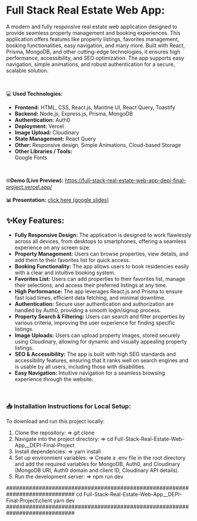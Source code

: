 # Full Stack Real Estate Web App:
A modern and fully responsive real estate web application designed to provide seamless property management and booking experiences. This application offers features like property listings, favorites management, booking functionalities, easy navigation, and many more. Built with React, Prisma, MongoDB, and other cutting-edge technologies, it ensures high performance, accessibility, and SEO optimization. The app supports easy navigation, simple animations, and robust authentication for a secure, scalable solution.

<br/>

💻 **Used Technologies:** <br>
- **Frontend:** HTML, CSS, React.js, Mantine UI, React Query, Toastify
- **Backend:** Node.js, Express.js, Prisma, MongoDB
- **Authentication:** Auth0
- **Deployment:** Vercel
- **Image Upload:** Cloudinary
- **State Management:** React Query
- **Other:** Responsive design, Simple Animations, Cloud-based Storage
- **Other Libraries / Tools:** <br>
Google Fonts

<br/>

🌐**Demo (Live Preview):** <a href="https://full-stack-real-estate-web-app-depi-final-project.vercel.app/" target="_blank">https://full-stack-real-estate-web-app-depi-final-project.vercel.app/</a> 
<br/><br/>
**📊 Presentation:** <a href="https://docs.google.com/presentation/d/1smns3cbhBxojP1qGxGeBIC3UO5UqFCUp/edit?usp=sharing&ouid=111150948434081390825&rtpof=true&sd=true" target="_blank">click here (google slides)</a> 
<br/>

## ✨Key Features:
- **Fully Responsive Design:** The application is designed to work flawlessly across all devices, from desktops to smartphones, offering a seamless experience on any screen size.
- **Property Management:** Users can browse properties, view details, and add them to their favorites list for quick access.
- **Booking Functionality:** The app allows users to book residencies easily with a clear and intuitive booking system.
- **Favorites List:** Users can add properties to their favorites list, manage their selections, and access their preferred listings at any time.
- **High Performance:** The app leverages React.js and Prisma to ensure fast load times, efficient data fetching, and minimal downtime.
- **Authentication:** Secure user authentication and authorization are handled by Auth0, providing a smooth login/signup process.
- **Property Search & Filtering:** Users can search and filter properties by various criteria, improving the user experience for finding specific listings.
- **Image Uploads:** Users can upload property images, stored securely using Cloudinary, allowing for dynamic and visually appealing property listings.
- **SEO & Accessibility:** The app is built with high SEO standards and accessibility features, ensuring that it ranks well on search engines and is usable by all users, including those with disabilities.
- <b>Easy Navigation:</b> Intuitive navigation for a seamless browsing experience through the website.

<br>

### 📥 Installation Instructions for Local Setup:
To download and run this project locally:
1. Clone the repository:
=> git clone 
2. Navigate into the project directory:
=> cd Full-Stack-Real-Estate-Web-App__DEPI-Final-Project
3. Install dependencies:
=> yarn install
4. Set up environment variables:
=> Create a .env file in the root directory and add the required variables for MongoDB, Auth0, and Cloudinary (MongoDB URI, Auth0 domain and client ID, Cloudinary API details).
5. Run the development server:
=> npm run dev

#############################################################################
cd Full-Stack-Real-Estate-Web-App__DEPI-Final-Project\client
yarn dev
#############################################################################
